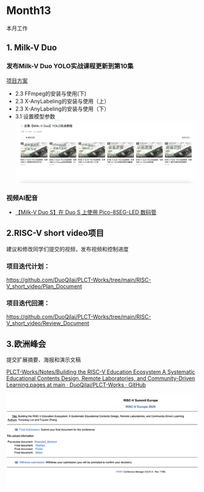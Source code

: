 # Month13

本月工作

## 1. Milk-V Duo
### 发布Milk-V Duo YOLO实战课程更新到第10集
[项目方案](https://github.com/DuoQilai/PLCT-Works/blob/main/RISC-V_short_video/Project_proposal_yolo11_new.md)
- 2.3 FFmpeg的安装与使用(下)
- 2.3 X-AnyLabeling的安装与使用（上）
- 2.3 X-AnyLabeling的安装与使用（下）
- 3.1 设置模型参数
![](../../images/yolo2.png)

### 视频AI配音

- [【Milk-V Duo S】在 Duo S 上使用 Pico-8SEG-LED 数码管](https://www.bilibili.com/video/BV1jpLyzgE3T/?spm_id_from=333.1387.homepage.video_card.click&vd_source=417238cd96b1b549d14bcb35a9da3cf0)

## 2.RISC-V short video项目
建议和修改同学们提交的视频，发布视频和控制进度

### 项目迭代计划：

https://github.com/DuoQilai/PLCT-Works/tree/main/RISC-V_short_video/Plan_Document

### 项目迭代回溯：

https://github.com/DuoQilai/PLCT-Works/tree/main/RISC-V_short_video/Review_Document

## 3.欧洲峰会

提交扩展摘要、海报和演示文稿

[PLCT-Works/Notes/Building the RISC-V Education Ecosystem A Systematic Educational Contents Design, Remote Laboratories, and Community-Driven Learning.pages at main · DuoQilai/PLCT-Works · GitHub](https://github.com/DuoQilai/PLCT-Works/blob/main/Notes/Building%20the%20RISC-V%20Education%20Ecosystem%20A%20Systematic%20Educational%20Contents%20Design%2C%20Remote%20Laboratories%2C%20and%20Community-Driven%20Learning.pages)

![](../../images/RISC-VEurope3.png)

